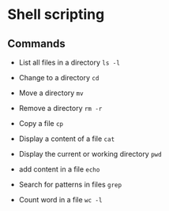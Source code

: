 # Shell scripting

## Commands

* List all files in a directory
`ls -l`

* Change to a directory
`cd`

* Move a directory
`mv`

* Remove a directory
`rm -r`

* Copy a file 
`cp`

* Display a content of a file
`cat`

* Display the current or working directory
`pwd`

* add content in a file
`echo`

* Search for patterns in files
`grep`

* Count word in a file
`wc -l`

